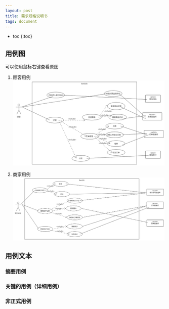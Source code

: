 ```yaml
---
layout: post
title: 需求规格说明书
tags: document
---
```


* toc
{:toc}

## 用例图
可以使用鼠标右键查看原图

1. 顾客用例
![顾客用例][1]

2. 商家用例
![商家用例][2]

  [1]: https://raw.githubusercontent.com/ChickenDinner8/ChickenDinner8.github.io/master/public/img/useCases/customer.png
  [2]: https://raw.githubusercontent.com/ChickenDinner8/ChickenDinner8.github.io/master/public/img/useCases/boss.png



## 用例文本
### 摘要用例


### 关键的用例（详细用例）


### 非正式用例
